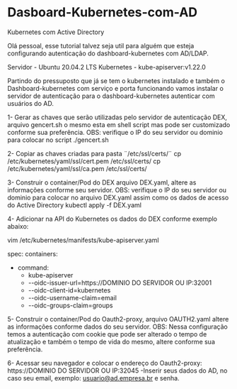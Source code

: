 # Dasboard-Kubernetes-com-AD
Kubernetes com Active Directory

Olá pessoal, esse tutorial talvez seja util para alguém que esteja configurando autenticação do dashboard-kubernetes com AD/LDAP.

Servidor - Ubuntu 20.04.2 LTS
Kubernetes - kube-apiserver:v1.22.0


Partindo do pressuposto que já se tem o kubernetes instalado e também o Dashboard-kubernetes com serviço e porta funcionando vamos instalar o servidor de autenticação para o dashboard-kubernetes autenticar com usuários do AD.

1- Gerar as chaves que serão utilizadas pelo servidor de autenticação DEX, arquivo gencert.sh o mesmo esta em shell script mas pode ser customizado conforme sua preferência.
OBS: verifique o IP do seu servidor ou dominio para colocar no script
./gencert.sh

2- Copiar as chaves criadas para pasta ¨/etc/ssl/certs/¨
cp /etc/kubernetes/yaml/ssl/cert.pem /etc/ssl/certs/
cp /etc/kubernetes/yaml/ssl/ca.pem /etc/ssl/certs/

3- Construir o container/Pod do DEX arquivo DEX.yaml, altere as informações conforme seu servidor.
OBS: verifique o IP do seu servidor ou dominio para colocar no arquivo DEX.yaml assim como os dados de acesso do Active Directory
kubectl apply -f DEX.yaml

4- Adicionar na API do Kubernetes os dados do DEX conforme exemplo abaixo:

vim /etc/kubernetes/manifests/kube-apiserver.yaml

spec:
   containers:
   - command:
     - kube-apiserver
     - --oidc-issuer-url=https://DOMINIO DO SERVIDOR OU IP:32001
     - --oidc-client-id=kubernetes
     - --oidc-username-claim=email
     - --oidc-groups-claim=groups

5- Construir o container/Pod do Oauth2-proxy, arquivo OAUTH2.yaml altere as informações conforme dados do seu servidor.
OBS: Nessa configuração temos a autenticação com cookie que pode ser alterado o tempo de atualização e também o tempo de vida do mesmo, altere conforme sua preferência.

6- Acessar seu navegador e colocar o endereço do Oauth2-proxy: https://DOMINIO DO SERVIDOR OU IP:32045
-Inserir seus dados do AD, no caso seu email, exemplo: usuario@ad.empresa.br e senha.
